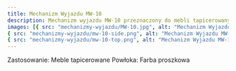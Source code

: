 ```yaml
---
title: Mechanizm Wyjazdu MW-10
description: Mechanizm wyjazdu MW-10 przeznaczony do mebli tapicerowanych jest niezwykle prosty w montażu i odporny na usterki. Wyprodukowany z solidnej stali, malowany proszkowo.
images: [{ src: "mechanizmy-wyjazdu/MW-10.jpg", alt: "Mechanizm Wyjazdu MW-10" },
{ src: "mechanizmy-wyjazdu/mw-10-side.png", alt: "Mechanizm Wyjazdu MW-10" },
{ src: "mechanizmy-wyjazdu/mw-10-top.png", alt: "Mechanizm Wyjazdu MW-10" }]
---
```


Zastosowanie: Meble tapicerowane
Powłoka: Farba proszkowa
